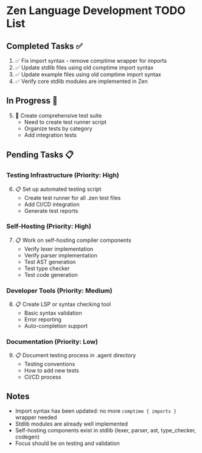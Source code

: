 # Zen Language Development TODO List

## Completed Tasks ✅
1. ✅ Fix import syntax - remove comptime wrapper for imports
2. ✅ Update stdlib files using old comptime import syntax  
3. ✅ Update example files using old comptime import syntax
4. ✅ Verify core stdlib modules are implemented in Zen

## In Progress 🔄
5. 🔄 Create comprehensive test suite
   - Need to create test runner script
   - Organize tests by category
   - Add integration tests

## Pending Tasks 📋

### Testing Infrastructure (Priority: High)
6. 📋 Set up automated testing script
   - Create test runner for all .zen test files
   - Add CI/CD integration
   - Generate test reports

### Self-Hosting (Priority: High)  
7. 📋 Work on self-hosting compiler components
   - Verify lexer implementation
   - Verify parser implementation  
   - Test AST generation
   - Test type checker
   - Test code generation

### Developer Tools (Priority: Medium)
8. 📋 Create LSP or syntax checking tool
   - Basic syntax validation
   - Error reporting
   - Auto-completion support

### Documentation (Priority: Low)
9. 📋 Document testing process in .agent directory
   - Testing conventions
   - How to add new tests
   - CI/CD process

## Notes
- Import syntax has been updated: no more `comptime { imports }` wrapper needed
- Stdlib modules are already well implemented
- Self-hosting components exist in stdlib (lexer, parser, ast, type_checker, codegen)
- Focus should be on testing and validation